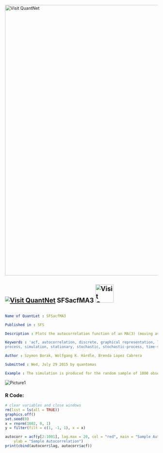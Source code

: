 
[<img src="https://github.com/QuantLet/Styleguide-and-FAQ/blob/master/pictures/banner.png" width="888" alt="Visit QuantNet">](http://quantlet.de/)

## [<img src="https://github.com/QuantLet/Styleguide-and-FAQ/blob/master/pictures/qloqo.png" alt="Visit QuantNet">](http://quantlet.de/) **SFSacfMA3** [<img src="https://github.com/QuantLet/Styleguide-and-FAQ/blob/master/pictures/QN2.png" width="60" alt="Visit QuantNet 2.0">](http://quantlet.de/)

```yaml

Name of QuantLet : SFSacfMA3

Published in : SFS

Description : Plots the autocorrelation function of an MA(3) (moving average) process.

Keywords : 'acf, autocorrelation, discrete, graphical representation, linear, moving-average, plot,
process, simulation, stationary, stochastic, stochastic-process, time-series'

Author : Szymon Borak, Wolfgang K. Härdle, Brenda López Cabrera

Submitted : Wed, July 29 2015 by quantomas

Example : The simulation is produced for the random sample of 1000 observations.

```

![Picture1](SFSacfMA3-1.png)


### R Code:
```r
# clear variables and close windows
rm(list = ls(all = TRUE))
graphics.off()
set.seed(0)
x = rnorm(1002, 0, 1)
y = filter(filt = c(1, -1, 1), x = x)

autocorr = acf(y[2:1001], lag.max = 20, col = "red", main = "Sample Autocorrelation Function (ACF)", 
    ylab = "Sample Autocorrelation")
print(cbind(autocorr$lag, autocorr$acf)) 

```
